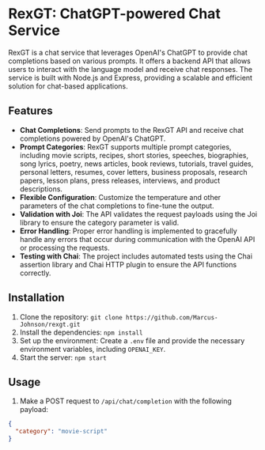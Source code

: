 # RexGT: ChatGPT-powered Chat Service

RexGT is a chat service that leverages OpenAI's ChatGPT to provide chat completions based on various prompts. It offers a backend API that allows users to interact with the language model and receive chat responses. The service is built with Node.js and Express, providing a scalable and efficient solution for chat-based applications.

## Features

- **Chat Completions**: Send prompts to the RexGT API and receive chat completions powered by OpenAI's ChatGPT.
- **Prompt Categories**: RexGT supports multiple prompt categories, including movie scripts, recipes, short stories, speeches, biographies, song lyrics, poetry, news articles, book reviews, tutorials, travel guides, personal letters, resumes, cover letters, business proposals, research papers, lesson plans, press releases, interviews, and product descriptions.
- **Flexible Configuration**: Customize the temperature and other parameters of the chat completions to fine-tune the output.
- **Validation with Joi**: The API validates the request payloads using the Joi library to ensure the category parameter is valid.
- **Error Handling**: Proper error handling is implemented to gracefully handle any errors that occur during communication with the OpenAI API or processing the requests.
- **Testing with Chai**: The project includes automated tests using the Chai assertion library and Chai HTTP plugin to ensure the API functions correctly.

## Installation

1. Clone the repository: `git clone https://github.com/Marcus-Johnson/rexgt.git`
2. Install the dependencies: `npm install`
3. Set up the environment: Create a `.env` file and provide the necessary environment variables, including `OPENAI_KEY`.
4. Start the server: `npm start`

## Usage

1. Make a POST request to `/api/chat/completion` with the following payload:

```json
{
  "category": "movie-script"
}

